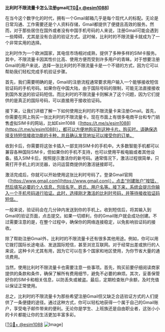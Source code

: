 **比利时不限流量卡怎么注册gmail[[TG💪+ @esim1088](https://t.me/s/esim1088)]**

在当今这个数字化的时代，拥有一个Gmail邮箱几乎是每个现代人的标配。无论是日常沟通、工作需要还是个人资料存储，Gmail都提供了便捷且高效的服务。然而，对于那些居住在国外或者没有中国手机号码的人来说，注册Gmail可能会遇到一些障碍，尤其是没有合适的验证方式。这时候，比利时的不限流量卡就成为了一个非常实用的选择。

比利时作为一个欧洲国家，其电信市场相对成熟，提供了多种多样的SIM卡服务。其中，不限流量卡因其性价比高、使用方便而受到许多用户的青睐。对于想要注册Gmail的用户来说，选择一张比利时的不限流量卡是一个不错的方式，因为它可以帮助我们轻松完成手机验证步骤。

首先，我们需要明确的是，Gmail的注册流程通常要求用户输入一个能够接收短信验证码的手机号码。如果你在中国大陆，由于国际号码的限制，可能无法直接接收到国外发送的验证码短信。而比利时的不限流量卡则解决了这个问题，因为它们提供的是真正的国际号码，可以直接用于接收验证码。

接下来，让我们详细了解一下如何使用比利时的不限流量卡来注册Gmail。首先，你需要在网上购买一张比利时的不限流量卡。现在市面上有很多电商平台和专门销售虚拟SIM卡的网站，比如Esim1088（[https://t.me/s/esim1088](https://t.me/s/esim1088)），都可以方便地购买到这种卡片。购买时，请确保选择支持短信接收功能的卡种，并且确认发货地址可以接受你的订单。

收到卡后，你需要将这张卡插入一部支持SIM卡的手机中。大多数智能手机都可以兼容各种国际SIM卡，但如果你的手机不支持，也可以使用平板电脑或者其他设备。插入SIM卡后，按照提示激活你的新号码。通常情况下，激活过程很简单，只需打开手机上的浏览器，访问运营商提供的激活链接即可。

激活完成后，你就可以开始使用这张比利时号码了。登录Gmail官网（[https://www.gmail.com](https://www.gmail.com)），点击“创建账户”按钮，然后填写必要的个人信息，包括名字、姓氏、用户名等。接下来，系统会提示你输入一个手机号码进行验证。此时，选择刚才激活的比利时号码，并等待接收验证码短信。

一般来说，验证码会在几分钟内发送到你的手机上。收到短信后，将其输入到Gmail的验证页面，点击提交。如果一切顺利，你的Gmail账户就会成功创建。不过需要注意的是，在整个过程中，确保你的网络连接稳定，以免影响验证码的接收。

除了帮助注册Gmail外，比利时的不限流量卡还有很多其他用途。例如，你可以用它拨打国际长途电话、发送国际短信，甚至浏览互联网。对于经常出差或旅行的人来说，这种卡片尤其有用，因为它可以在多个国家和地区使用，为你节省大量的通讯费用。

当然，使用比利时不限流量卡也需要注意一些事项。首先，购买前要仔细阅读商家提供的条款和条件，确保了解所有费用细节，避免不必要的麻烦。其次，妥善保管好你的SIM卡和相关信息，以防丢失或被盗。最后，定期检查账户余额，及时充值以保证正常使用。

总之，比利时的不限流量卡为那些希望注册Gmail但又缺乏合适验证方式的人们提供了一条便捷的途径。通过这种方式，你可以轻松地获得一个属于自己的Gmail账户，享受电子邮件带来的便利。无论你是学生、上班族还是自由职业者，这张小小的卡片都能让你的生活更加丰富多彩。

[[TG💪+ @esim1088](https://t.me/s/esim1088) ![Image](https://i.postimg.cc/4NQfJmqS/Snipaste-2025-05-13-00-14-12.png)]